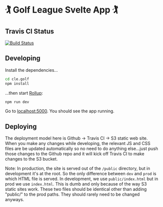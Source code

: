# 🏌 Golf League Svelte App 🏌

## Travis CI Status
[![Build Status](https://travis-ci.com/mhartman4/cle.golf.svg?branch=master)](https://travis-ci.com/github/mhartman4/cle.golf)

## Developing

Install the dependencies...

```bash
cd cle.golf
npm install
```

...then start [Rollup](https://rollupjs.org):

```bash
npm run dev
```

Go to [localhost:5000](http://localhost:5000). You should see the app running.

## Deploying

The deployment model here is Github -> Travis CI -> S3 static web site. When you make any changes while developing, the relevant JS and CSS files are be updated automatically so no need to do anything else...just push those changes to the Github repo and it will kick off Travis CI to make changes to the S3 bucket.

Note: In production, the site is served out of the `/public` directory, but in development it's at the root. So the only difference between `dev` and `prod` is which HTML file is served. In development, we use `public/index.html` but in prod we use `index.html`. This is dumb and only because of the way S3 static sites work. These two files should be identical other than adding "public/" to the prod paths. They should rarely need to be changed anyways.
